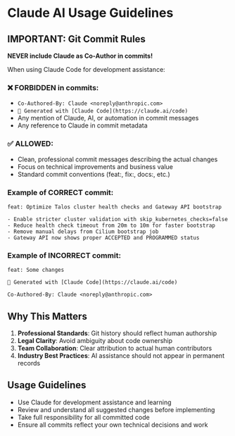 # Claude AI Usage Guidelines

## IMPORTANT: Git Commit Rules

**NEVER include Claude as Co-Author in commits!**

When using Claude Code for development assistance:

### ❌ FORBIDDEN in commits:
- `Co-Authored-By: Claude <noreply@anthropic.com>`
- `🤖 Generated with [Claude Code](https://claude.ai/code)`
- Any mention of Claude, AI, or automation in commit messages
- Any reference to Claude in commit metadata

### ✅ ALLOWED:
- Clean, professional commit messages describing the actual changes
- Focus on technical improvements and business value
- Standard commit conventions (feat:, fix:, docs:, etc.)

### Example of CORRECT commit:
```
feat: Optimize Talos cluster health checks and Gateway API bootstrap

- Enable stricter cluster validation with skip_kubernetes_checks=false
- Reduce health check timeout from 20m to 10m for faster bootstrap
- Remove manual delays from Cilium bootstrap job
- Gateway API now shows proper ACCEPTED and PROGRAMMED status
```

### Example of INCORRECT commit:
```
feat: Some changes

🤖 Generated with [Claude Code](https://claude.ai/code)

Co-Authored-By: Claude <noreply@anthropic.com>
```

## Why This Matters

1. **Professional Standards**: Git history should reflect human authorship
2. **Legal Clarity**: Avoid ambiguity about code ownership
3. **Team Collaboration**: Clear attribution to actual human contributors
4. **Industry Best Practices**: AI assistance should not appear in permanent records

## Usage Guidelines

- Use Claude for development assistance and learning
- Review and understand all suggested changes before implementing
- Take full responsibility for all committed code
- Ensure all commits reflect your own technical decisions and work